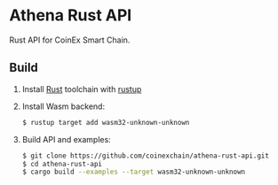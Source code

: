# Athena Rust API
Rust API for CoinEx Smart Chain.



## Build

1. Install [Rust](https://www.rust-lang.org/) toolchain with [rustup](https://rustup.rs/)

2. Install Wasm backend:

   ```bash
   $ rustup target add wasm32-unknown-unknown
   ```

3. Build API and examples:

   ```bash
   $ git clone https://github.com/coinexchain/athena-rust-api.git
   $ cd athena-rust-api
   $ cargo build --examples --target wasm32-unknown-unknown
   ```


